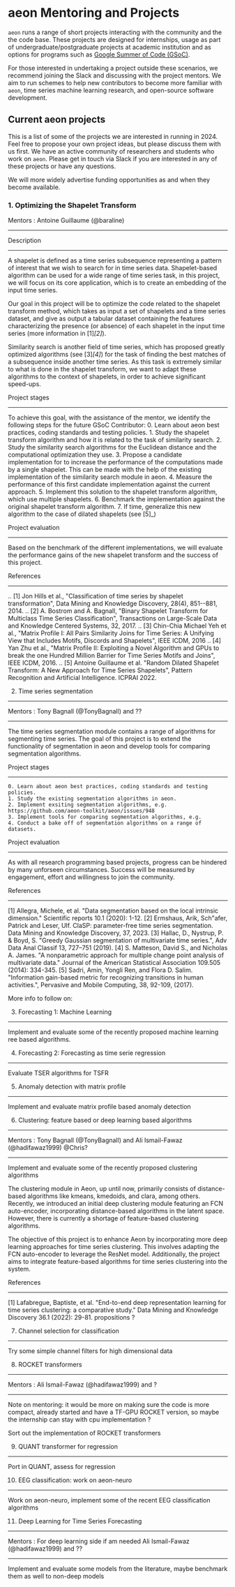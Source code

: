 # aeon Mentoring and Projects

`aeon` runs a range of short projects interacting with the community and the
the code base. These projects are designed for internships, usage as part of
undergraduate/postgraduate projects at academic institution and as options for programs
such as [Google Summer of Code (GSoC)](https://summerofcode.withgoogle.com/).

For those interested in undertaking a project outside these scenarios, we recommend
joining the Slack and discussing with the project mentors. We aim to run schemes to
help new contributors to become more familiar with `aeon`, time series machine learning
research, and open-source software development.

## Current aeon projects

This is a list of some of the projects we are interested in running in 2024. Feel
free to propose your own project ideas, but please discuss them with us first. We have
an active community of researchers and students who work on `aeon`. Please get in touch
via Slack if you are interested in any of these projects or have any questions.

We will more widely advertise funding opportunities as and when they become available.

### 1. Optimizing the Shapelet Transform

Mentors : Antoine Guillaume (@baraline)
***************************************

Description
***********
A shapelet is defined as a time series subsequence representing a pattern of interest that we wish to search for in time series data. Shapelet-based algorithm can be used for a wide range of time series task, in this project, we will focus on its core application, which is to create an embedding of the input time series.

Our goal in this project will be to optimize the code related to the shapelet transform method, which takes as input a set of shapelets and a time series dataset, and give as output a tabular dataset containing the features characterizing the presence (or absence) of each shapelet in the input time series (more information in [1]_[2]_).

Similarity search is another field of time series, which has proposed greatly optimized algorithms (see [3]_[4]_) for the task of finding the best matches of a subsequence inside another time series. As this task is extremely similar to what is done in the shapelet transform, we want to adapt these algorithms to the context of shapelets, in order to achieve significant speed-ups.

Project stages
**************
To achieve this goal, with the assistance of the mentor, we identify the following steps for the future GSoC Contributor:
    0. Learn about aeon best practices, coding standards and testing policies.
	1. Study the shapelet transform algorithm and how it is related to the task of similarity search.
	2. Study the similarity search algorithms for the Euclidean distance and the computational optimization they use.
	3. Propose a candidate implementation for to increase the performance of the computations made by a single shapelet. This can be made with the help of the existing implementation of the similarity search module in aeon.
    4. Measure the performance of this first candidate implementation against the current approach.
	5. Implement this solution to the shapelet transform algorithm, which use multiple shapelets.
	6. Benchmark the implementation against the original shapelet transform algorithm.
	7. If time, generalize this new algorithm to the case of dilated shapelets (see [5]_)

Project evaluation
******************
Based on the benchmark of the different implementations, we will evaluate the performance gains of the new shapelet transform and the success of this project.

References
**********
.. [1] Jon Hills et al., "Classification of time series by shapelet transformation",
   Data Mining and Knowledge Discovery, 28(4), 851--881, 2014.
.. [2] A. Bostrom and A. Bagnall, "Binary Shapelet Transform for Multiclass Time
   Series Classification", Transactions on Large-Scale Data and Knowledge Centered
   Systems, 32, 2017.
.. [3] Chin-Chia Michael Yeh et al., "Matrix Profile I: All Pairs Similarity Joins for
   Time Series: A Unifying View that Includes Motifs, Discords and Shapelets",
   IEEE ICDM, 2016
.. [4] Yan Zhu et al., "Matrix Profile II: Exploiting a Novel Algorithm and GPUs to
   break the one Hundred Million Barrier for Time Series Motifs and Joins",
   IEEE ICDM, 2016.
.. [5] Antoine Guillaume et al. "Random Dilated Shapelet Transform: A New Approach
   for Time Series Shapelets", Pattern Recognition and Artificial Intelligence.
   ICPRAI 2022.

2. Time series segmentation
---------------------------

Mentors : Tony Bagnall (@TonyBagnall) and ??
********************************************

The time series segmentation module contains a range of algorithms for segmenting time series.
The goal of this project is to extend the functionality of segmentation in aeon
and develop tools for comparing segmentation algorithms.

Project stages
**************
    0. Learn about aeon best practices, coding standards and testing policies.
    1. Study the existing segmentation algorithms in aeon.
    2. Implement exsiting segmentation algorithms, e.g. https://github.com/aeon-toolkit/aeon/issues/948
    3. Implement tools for comparing segmentation algorithms, e.g.
    4. Conduct a bake off of segmentation algorithms on a range of datasets.

Project evaluation
******************
As with all research programming based projects, progress can be hindered by many
unforseen circumstances. Success will be measured by engagement, effort and
willingness to join the community.

References
**********
[1] Allegra, Michele, et al. "Data segmentation based on the local intrinsic
dimension." Scientific reports 10.1 (2020): 1-12.
[2] Ermshaus, Arik, Sch"afer, Patrick and Leser, Ulf. ClaSP: parameter-free
    time series segmentation. Data Mining and Knowledge Discovery, 37, 2023.
[3]  Hallac, D., Nystrup, P. & Boyd, S.
   "Greedy Gaussian segmentation of multivariate time series.",
    Adv Data Anal Classif 13, 727–751 (2019).
[4]  S. Matteson, David S., and Nicholas A. James. "A nonparametric approach for
    multiple change point analysis of multivariate data." Journal of the American
    Statistical Association 109.505 (2014): 334-345.
[5] Sadri, Amin, Yongli Ren, and Flora D. Salim.
       "Information gain-based metric for recognizing transitions in human activities.",
       Pervasive and Mobile Computing, 38, 92-109, (2017).

More info to follow on:

3. Forecasting 1: Machine Learning
----------------------------------

Implement and evaluate some of the recently proposed machine learning ree based
algorithms.

4. Forecasting 2: Forecasting as time serie regression
------------------------------------------------------

Evaluate TSER algorithms for TSFR

5. Anomaly detection with matrix profile
----------------------------------------

Implement and evaluate matrix profile based anomaly detection

6. Clustering: feature based or deep learning based algorithms
--------------------------------------------------------------

Mentors : Tony Bagnall (@TonyBagnall) and Ali Ismail-Fawaz (@hadifawaz1999) @Chris?
***********************************************************************************

Implement and evaluate some of the recently proposed clustering algorithms

The clustering module in Aeon, up until now, primarily consists of distance-based algorithms
like kmeans, kmedoids, and clara, among others. Recently, we introduced an initial deep
clustering module featuring an FCN auto-encoder, incorporating distance-based algorithms
in the latent space. However, there is currently a shortage of feature-based clustering algorithms.

The objective of this project is to enhance Aeon by incorporating more deep learning approaches
for time series clustering. This involves adapting the FCN auto-encoder to leverage the ResNet model.
Additionally, the project aims to integrate feature-based algorithms for time series clustering into
the system.

References
**********
[1]  Lafabregue, Baptiste, et al. "End-to-end deep representation learning
     for time series clustering: a comparative study." Data Mining and Knowledge
     Discovery 36.1 (2022): 29-81.
propositions ?

7. Channel selection for classification
---------------------------------------

Try some simple channel filters for high
dimensional data

8. ROCKET transformers
----------------------

Mentors : Ali Ismail-Fawaz (@hadifawaz1999) and ?
*************************************************
Note on mentoring: it would be more on making sure the code is more compact,
already started and have a TF-GPU ROCKET version, so maybe the internship can stay with
cpu implementation ?

Sort out the implementation of ROCKET transformers

9. QUANT transformer for regression
-----------------------------------

Port in QUANT, assess for regression

10. EEG classification: work on aeon-neuro
------------------------------------------

Work on aeon-neuro, implement some of the recent EEG classification algorithms

11. Deep Learning for Time Series Forecasting
*********************************************

Mentors : For deep learning side if am needed Ali Ismail-Fawaz (@hadifawaz1999) and ??
**************************************************************************************

Implement and evaluate some models from the literature, maybe benchmark them as well
to non-deep models
